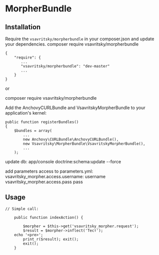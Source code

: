 # MorpherBundle #

## Installation ##

Require the `vsavritsky/morpherbundle` in your composer.json and update your dependencies.
composer require vsavritsky/morpherbundle

    {
        "require": {
           ...
           "vsavritsky/morpherbundle": "dev-master"
           ...
        }
    }
    
or 

composer require vsavritsky/morpherbundle

Add the AnchovyCURLBundle and VsavritskyMorpherBundle to your application's kernel:

    public function registerBundles()
    {
        $bundles = array(
            ...
            new Anchovy\CURLBundle\AnchovyCURLBundle(),
            new Vsavritsky\MorpherBundle\VsavritskyMorpherBundle(),
            ...
        );

update db:
app/console doctrine:schema:update --force

add parameters access to parameters.yml:
vsavritsky_morpher.access.username: username
vsavritsky_morpher.access.pass pass

## Usage ##

	// Simple call:

	    public function indexAction() {

      		$morpher = $this->get('vsavritsky_morpher.request');
      		$result = $morpher->inflect('Тест');
		echo '<pre>';
	      	print_r($result); exit();
	      	exit();
	    }
